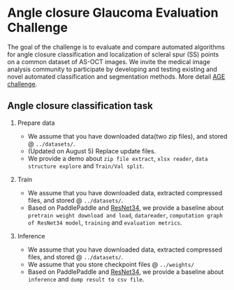 # Angle closure Glaucoma Evaluation Challenge
The goal of the challenge is to evaluate and compare automated algorithms for angle closure classification and localization of scleral spur (SS) points on a common dataset of AS-OCT images. We invite the medical image analysis community to participate by developing and testing existing and novel automated classification and segmentation methods.
More detail [AGE challenge](https://age.grand-challenge.org/Details/).

## Angle closure classification task

1. Prepare data

	* We assume that you have downloaded data(two zip files), and stored @ `../datasets/`.
	* (Updated on August 5) Replace update files.
	* We provide a demo about `zip file extract`, `xlsx reader`, `data structure explore` and `Train/Val split`.

2. Train
	
	* We assume that you have downloaded data, extracted compressed files, and stored @ `../datasets/`.
	* Based on PaddlePaddle and [ResNet34](https://github.com/PaddlePaddle/models/blob/develop/PaddleCV/image_classification/models/resnet.py), we provide a baseline about `pretrain weight download and load`, `datareader`, `computation graph of ResNet34 model`, `training` and `evaluation metrics`.

3. Inference

	* We assume that you have downloaded data, extracted compressed files, and stored @ `../datasets/`.
	* We assume that you store checkpoint files @ `../weights/`
	* Based on PaddlePaddle and [ResNet34](https://github.com/PaddlePaddle/models/blob/develop/PaddleCV/image_classification/models/resnet.py), we provide a baseline about `inference` and `dump result to csv file`.
